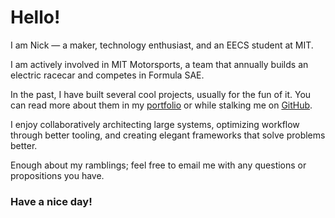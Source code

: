 # Hello!

I am Nick — a maker, technology enthusiast, and an EECS student at MIT.

I am actively involved in MIT Motorsports, a team that annually builds an electric racecar and competes in Formula SAE.

In the past, I have built several cool projects, usually for the fun of it.
You can read more about them in my [portfolio](/portfolio) or while stalking me on [GitHub](github.com/nistath).

I enjoy collaboratively architecting large systems, optimizing workflow through better tooling, and creating elegant frameworks that solve problems better.

Enough about my ramblings; feel free to email me with any questions or propositions you have.

### Have a nice day!
